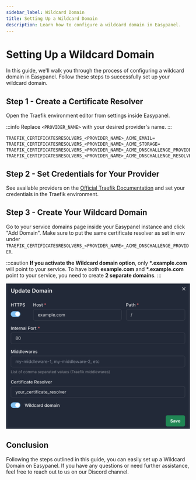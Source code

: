 ```yaml
---
sidebar_label: Wildcard Domain
title: Setting Up a Wildcard Domain
description: Learn how to configure a wildcard domain in Easypanel.
---
```


# Setting Up a Wildcard Domain

In this guide, we'll walk you through the process of configuring a wildcard domain in Easypanel. Follow these steps to successfully set up your wildcard domain.

## Step 1 - Create a Certificate Resolver

Open the Traefik environment editor from settings inside Easypanel.

:::info
Replace `<PROVIDER_NAME>` with your desired provider's name.
:::

```env
TRAEFIK_CERTIFICATESRESOLVERS_<PROVIDER_NAME>_ACME_EMAIL=
TRAEFIK_CERTIFICATESRESOLVERS_<PROVIDER_NAME>_ACME_STORAGE=
TRAEFIK_CERTIFICATESRESOLVERS_<PROVIDER_NAME>_ACME_DNSCHALLENGE_PROVIDER=
TRAEFIK_CERTIFICATESRESOLVERS_<PROVIDER_NAME>_ACME_DNSCHALLENGE_RESOLVERS=1.1.1.1,8.8.8.8
```

## Step 2 - Set Credentials for Your Provider

See available providers on the [Official Traefik Documentation](https://doc.traefik.io/traefik/https/acme/#dnschallenge) and set your credentials in the Traefik environment.

## Step 3 - Create Your Wildcard Domain

Go to your service domains page inside your Easypanel instance and click "Add Domain". Make sure to put the same certificate resolver as set in env under `TRAEFIK_CERTIFICATESRESOLVERS_<PROVIDER_NAME>_ACME_DNSCHALLENGE_PROVIDER`.

:::caution
**If you activate the Wildcard domain option**, only **\*.example.com** will point to your service. To have both **example.com** and **\*.example.com** point to your service, you need to create **2 separate domains**.
:::

![Add Domain](./add-domain.png)

## Conclusion

Following the steps outlined in this guide, you can easily set up a Wildcard Domain on Easypanel. If you have any questions or need further assistance, feel free to reach out to us on our Discord channel.
